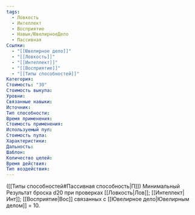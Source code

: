 ```yaml
---
tags:
  - Ловкость
  - Интеллект
  - Восприятие
  - Навык/ЮвелирноеДело
  - Пассивная
Ссылки:
  - "[[Ювелирное дело]]"
  - "[[Ловкость]]"
  - "[[Интеллект]]"
  - "[[Восприятие]]"
  - "[[Типы способностей]]"
Категория: 
Стоимость: "30"
Стоимость выкупа:
Уровни:
Связанные навыки:
Источник:
Тип способности:
Время применения:
Стоимость применения:
Используемый пул:
Стоимость пула:
Характеристики:
Дальность:
Шаблон:
Количество целей:
Время действия:
Тип воздействия:
---
```

([[Типы способностей#Пассивная способность|П]]) Минимальный Результат броска d20 при проверках [[Ловкость|Лов]]; [[Интеллект|Инт]]; [[Восприятие|Вос]]  связанных с [[Ювелирное дело|Ювелирным делом]] = 10.